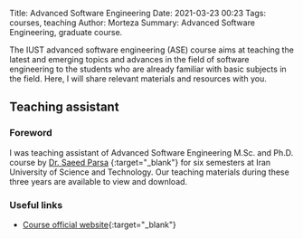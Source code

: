 Title: Advanced Software Engineering
Date: 2021-03-23 00:23
Tags: courses, teaching
Author: Morteza
Summary: Advanced Software Engineering, graduate course.



The IUST advanced software engineering (ASE) course aims at teaching the latest and emerging topics and advances in the field of software engineering to the students who are already familiar with basic subjects in the field. Here, I will share relevant materials and resources with you.

## Teaching assistant


### Foreword
I was teaching assistant of Advanced Software Engineering M.Sc. and Ph.D. course by [Dr. Saeed Parsa](http://parsa.iust.ac.ir/) {:target="_blank"} for six semesters at Iran University of Science and Technology. 
Our teaching materials during these three years are available to view and download.


### Useful links

* [Course official website](http://parsa.iust.ac.ir/courses/advanced-software-engineering/){:target="_blank"}


